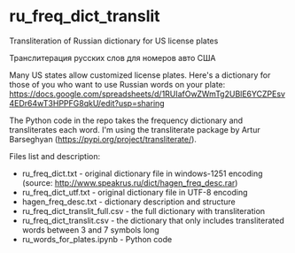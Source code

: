 # ru_freq_dict_translit
Transliteration of Russian dictionary for US license plates

Транслитерация русских слов для номеров авто США

Many US states allow customized license plates. Here's a dictionary for those of you who want to use Russian words on your plate: https://docs.google.com/spreadsheets/d/1RUIafOwZWmTg2UBlE6YCZPEsv4EDr64wT3HPPFG8qkU/edit?usp=sharing

The Python code in the repo takes the frequency dictionary and transliterates each word. I'm using the transliterate package by Artur Barseghyan (https://pypi.org/project/transliterate/).

Files list and description:
- ru_freq_dict.txt - original dictionary file in windows-1251 encoding (source: http://www.speakrus.ru/dict/hagen_freq_desc.rar)
- ru_freq_dict_utf.txt - original dictionary file in UTF-8 encoding
- hagen_freq_desc.txt - dictionary description and structure
- ru_freq_dict_translit_full.csv - the full dictionary with transliteration
- ru_freq_dict_translit.csv - the dictionary that only includes transliterated words between 3 and 7 symbols long
- ru_words_for_plates.ipynb - Python code
